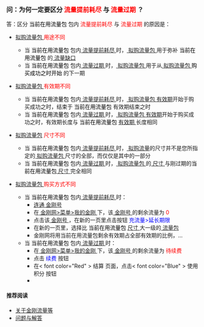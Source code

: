 ### 问：为何一定要区分<font color="Red"> 流量提前耗尽 </font>与<font color="Red"> 流量过期 </font>？
答：区分<font color="Black"> 当前在用流量包 </font>包内<font color="Red"> 流量提前耗尽 </font>与<font color="Red"> 流量过期 </font>的原因是：

- [ 拟购流量包 ](https://a2zitpro.github.io/web/拟购流量包)<font color="Red"> 用途不同 </font>
  - 当<font color="Black"> 当前在用流量包 </font>包内[ 流量提前耗尽 ](https://a2zitpro.github.io/web/流量提前耗尽的识别)时，[ 拟购流量包 ](https://a2zitpro.github.io/web/流量包)用于弥补<font color="Black"> 当前在用流量包 </font>的[ 流量缺口 ](https://a2zitpro.github.io/web/流量)
  - 当<font color="Black"> 当前在用流量包 </font>包内[ 流量过期 ](https://a2zitpro.github.io/web/流量过期的识别)时，[ 拟购流量包 ](https://a2zitpro.github.io/web/拟购流量包)用于从[ 拟购流量包 ](https://a2zitpro.github.io/web/拟购流量包)<font color="Black"> 购买成功之时开始 </font>的下一期
- [ 拟购流量包 ](https://a2zitpro.github.io/web/拟购流量包)<font color="Red"> 有效期不同 </font>
  - 当<font color="Black"> 当前在用流量包 </font>包内[ 流量提前耗尽 ](https://a2zitpro.github.io/web/流量提前耗尽的识别)时，[ 拟购流量包 ](https://a2zitpro.github.io/web/拟购流量包)[有效期]()开始于购买成功之时，结束于<font color="Black"> 当前在用流量包 </font>有效期结束之时
  - 当<font color="Black"> 当前在用流量包 </font>包内[ 流量过期 ](https://a2zitpro.github.io/web/流量过期的识别)时，[ 拟购流量包 ](https://a2zitpro.github.io/web/拟购流量包)[有效期]()开始于购买成功之时，有效期长度与<font color="Black"> 当前在用流量包 </font>[ 有效期 ](https://a2zitpro.github.io/web/流量包有效期) 长度相同
- [ 拟购流量包](https://a2zitpro.github.io/web/拟购流量包)<font color="Red"> 尺寸不同 </font>
  - 当<font color="Black"> 当前在用流量包 </font>包内[ 流量提前耗尽 ](https://a2zitpro.github.io/web/流量提前耗尽的识别)时，[ 拟购流量](https://a2zitpro.github.io/web/拟购流量)的尺寸并不是您所指定的[ 拟购流量包 ](https://a2zitpro.github.io/web/拟购流量包)尺寸的全部，而仅仅是其中的一部分
  - 当<font color="Black"> 当前在用流量包 </font>包内[ 流量过期 ](https://a2zitpro.github.io/web/流量过期的识别)时，[ 拟购流量包 ](https://a2zitpro.github.io/web/拟购流量包)的[ 尺寸 ](https://a2zitpro.github.io/web/流量包尺寸)与刚过期的<font color="Black" >当前在用流量包</font >[ 尺寸 ](https://a2zitpro.github.io/web/流量包尺寸) 完全相同

- [ 拟购流量包 ](https://a2zitpro.github.io/web/拟购流量包)<font color="Red"> 购买方式不同 </font>
  - 当<font color="Black"> 当前在用流量包 </font>包内[ 流量提前耗尽 ](https://a2zitpro.github.io/web/流量提前耗尽的识别)时：
    - [ 连通 ](https://a2zitpro.github.io/web/主号和副号的用途)[ 金刚号 ](https://a2zitpro.github.io/web/金刚号)
    - 在[ 金刚网>菜单>我的金刚 ](https://www.atozitpro.net/zh/my-account/)下，该[ 金刚号 ](https://a2zitpro.github.io/web/金刚号)的剩余流量为<font color="Red"> 0 </font>
    - 点击该[ 金刚号 ](https://a2zitpro.github.io/web/金刚号)，在新的一页里点击按钮<font color="Blue"> 充流量>延长期限 </font>
    - 在新的一页里，选择比<font color="Black"> 当前在用流量包 </font>[ 尺寸 ](https://a2zitpro.github.io/web/流量包尺寸)大一级的[ 流量包 ](https://a2zitpro.github.io/web/流量包)
    - 金刚网将用当前在用流量包剩余有效期占全部有效期的比例，...
  - 当<font color="Black"> 当前在用流量包 </font>包内[ 流量过期 ](https://a2zitpro.github.io/web/流量过期的识别)时：
    - 在[ 金刚网>菜单>我的金刚 ](https://www.atozitpro.net/zh/my-account/)下，该[ 金刚号 ](https://a2zitpro.github.io/web/金刚号)的剩余流量为<font color="Red"> 待续费 </font>
    - 点击<font color="Blue" > 续费 </font>按钮
    - 在< font color="Red" > 结算 </font>页面，点击< font color="Blue" > 使用积分 </font>按钮
    - 
#### 推荐阅读
- [关于金刚流量等](https://a2zitpro.github.io/web/列表-流量及相关问题)
- [问题与解答](https://a2zitpro.github.io/web/列表-问题与解答)

